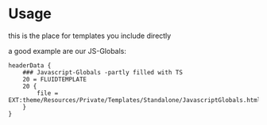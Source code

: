 # Usage

this is the place for templates you include directly

a good example are our JS-Globals:

    headerData {
        ### Javascript-Globals -partly filled with TS
        20 = FLUIDTEMPLATE
        20 {
            file = EXT:theme/Resources/Private/Templates/Standalone/JavascriptGlobals.html
        }
    }